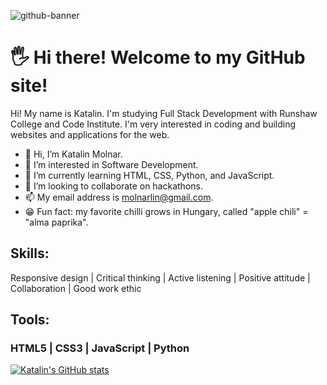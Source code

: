 ![github-banner](https://github.com/user-attachments/assets/eeef30a7-ae80-4c16-9ee8-3f9ea2a14559)

# 🖐 Hi there! Welcome to my GitHub site!


Hi! My name is Katalin. I'm studying Full Stack Development with Runshaw College and Code Institute. I'm very interested in coding and building websites and applications for the web.


- 👋 Hi, I’m Katalin Molnar.
- 👀 I’m interested in Software Development.
- 🌱 I’m currently learning HTML, CSS, Python, and JavaScript.
- 💞️ I’m looking to collaborate on hackathons.
- 📫 My email address is molnarlin@gmail.com.
- 😁 Fun fact: my favorite chilli grows in Hungary, called "apple chili" = "alma paprika".


## Skills:

Responsive design | Critical thinking | Active listening | Positive attitude | Collaboration | Good work ethic

## Tools:

### HTML5  | CSS3  | JavaScript  |  Python

[![Katalin's GitHub stats](https://github-readme-stats.vercel.app/api?username=molnarlin)](https://github.com/molnarlin/github-readme-stats)


<!---
molnarlin/molnarlin is a ✨ special ✨ repository because its `README.md` (this file) appears on your GitHub profile.
You can click the Preview link to take a look at your changes.
--->
